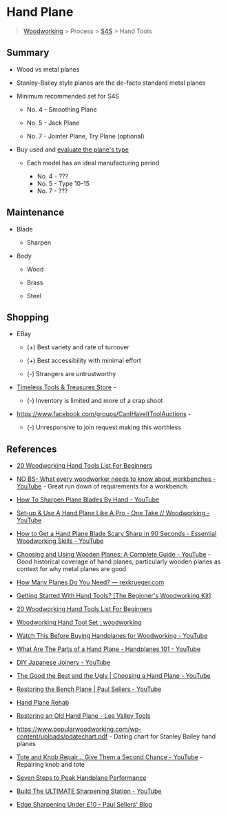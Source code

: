 # Hand Plane

> [Woodworking](../../../README.md) > Process > [S4S](../README.md) > Hand Tools

## Summary

* Wood vs metal planes

* Stanley-Bailey style planes are the de-facto standard metal planes

* Minimum recommended set for S4S
  
  * No. 4 - Smoothing Plane
  
  * No. 5 - Jack Plane
  
  * No. 7 - Jointer Plane, Try Plane (optional)

* Buy used and [evaluate the plane's type](https://www.popularwoodworking.com/wp-content/uploads/pdatechart.pdf)
  
  * Each model has an ideal manufacturing period
    
    * No. 4 - ???
    * No. 5 - Type 10-15
    * No. 7 - ???

## Maintenance

* Blade
  
  * Sharpen

* Body
  
  * Wood
  
  * Brass
  
  * Steel

## Shopping

- EBay 
  
  - (+) Best variety and rate of turnover
  
  - (+) Best accessibility with minimal effort
  
  - (-) Strangers are untrustworthy

- [Timeless Tools & Treasures Store](https://www.shorthillstudio.com/store.php?cat=1) - 
  
  - (-) Inventory is limited and more of a crap shoot

- https://www.facebook.com/groups/CanIHaveItToolAuctions - 
  
  - (-) Unresponsive to join request making this worthless

## References

- [20 Woodworking Hand Tools List For Beginners](https://woodandshop.com/which-hand-tools-do-you-need-for-traditional-woodworking/)

- [NO BS- What every woodworker needs to know about workbenches - YouTube](https://youtu.be/m4e5BRqRwy8) - Great run down of requirements for a workbench.

- [How To Sharpen Plane Blades By Hand - YouTube](https://youtu.be/Ktq5NEqJ-Tc)

- [Set-up & Use A Hand Plane Like A Pro - One Take // Woodworking - YouTube](https://youtu.be/T2-Ac6wbrFY)

- [How to Get a Hand Plane Blade Scary Sharp in 90 Seconds - Essential Woodworking Skills - YouTube](https://youtu.be/JBFfFhQzkhY)

- [Choosing and Using Wooden Planes: A Complete Guide - YouTube](https://youtu.be/WJft66vLJBE) - Good historical coverage of hand planes, particularly wooden planes as context for why metal planes are good

- [How Many Planes Do You Need? — rexkrueger.com](https://www.rexkrueger.com/articles/2018/3/4/how-many-planes-do-you-need)

- [Getting Started With Hand Tools? [The Beginner&#039;s Woodworking Kit]](https://www.theenglishwoodworker.com/woodworking-hand-tools/)

- [20 Woodworking Hand Tools List For Beginners](https://woodandshop.com/which-hand-tools-do-you-need-for-traditional-woodworking/)

- [Woodworking Hand Tool Set : woodworking](https://www.reddit.com/r/woodworking/comments/2to9xa/woodworking_hand_tool_set/)

- [Watch This Before Buying Handplanes for Woodworking - YouTube](https://youtu.be/yBP9-2wY94M)

- [What Are The Parts of a Hand Plane - Handplanes 101 - YouTube](https://youtu.be/3favwQ0gk24)

- [DIY Japanese Joinery - YouTube](https://www.youtube.com/c/DIYJapaneseJoinery/videos)

- [The Good the Best and the Ugly | Choosing a Hand Plane - YouTube](https://youtu.be/mOqdT_e8Mxo)

- [Restoring the Bench Plane | Paul Sellers - YouTube](https://youtu.be/RYyV6IUpsYk)

- [Hand Plane Rehab](https://www.woodcraft.com/blog_entries/hand-plane-rehab)

- [Restoring an Old Hand Plane - Lee Valley Tools](https://www.leevalley.com/en-us/discover/articles/restoringanoldhandplane)

- https://www.popularwoodworking.com/wp-content/uploads/pdatechart.pdf - Dating chart for Stanley Bailey hand planes

- [Tote and Knob Repair... Give Them a Second Chance - YouTube](https://youtu.be/yimbCOuxl-E) - Repairing knob and tote

- [Seven Steps to Peak Handplane Performance](https://www.highlandwoodworking.com/woodworking-tips-1305may/peakhandplane.html)

- [Build The ULTIMATE Sharpening Station - YouTube](https://www.youtube.com/watch?v=iBskJa4M9Aw&ab_channel=SimpleCove)

- [Edge Sharpening Under £10 - Paul Sellers' Blog](https://paulsellers.com/2020/03/edge-sharpening-under-10/)
